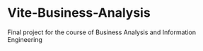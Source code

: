 # Vite-Business-Analysis

Final project for the course of Business Analysis and Information Engineering
